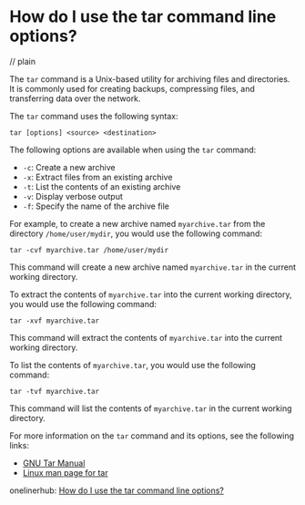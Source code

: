 # How do I use the tar command line options?
// plain

The `tar` command is a Unix-based utility for archiving files and directories. It is commonly used for creating backups, compressing files, and transferring data over the network.

The `tar` command uses the following syntax:

```
tar [options] <source> <destination>
```

The following options are available when using the `tar` command:

- `-c`: Create a new archive
- `-x`: Extract files from an existing archive
- `-t`: List the contents of an existing archive
- `-v`: Display verbose output
- `-f`: Specify the name of the archive file

For example, to create a new archive named `myarchive.tar` from the directory `/home/user/mydir`, you would use the following command:

```
tar -cvf myarchive.tar /home/user/mydir
```

This command will create a new archive named `myarchive.tar` in the current working directory.

To extract the contents of `myarchive.tar` into the current working directory, you would use the following command:

```
tar -xvf myarchive.tar
```

This command will extract the contents of `myarchive.tar` into the current working directory.

To list the contents of `myarchive.tar`, you would use the following command:

```
tar -tvf myarchive.tar
```

This command will list the contents of `myarchive.tar` in the current working directory.

For more information on the `tar` command and its options, see the following links:

- [GNU Tar Manual](https://www.gnu.org/software/tar/manual/tar.html)
- [Linux man page for tar](http://man7.org/linux/man-pages/man1/tar.1.html)

onelinerhub: [How do I use the tar command line options?](https://onelinerhub.com/cli-tar/how-do-i-use-the-tar-command-line-options)